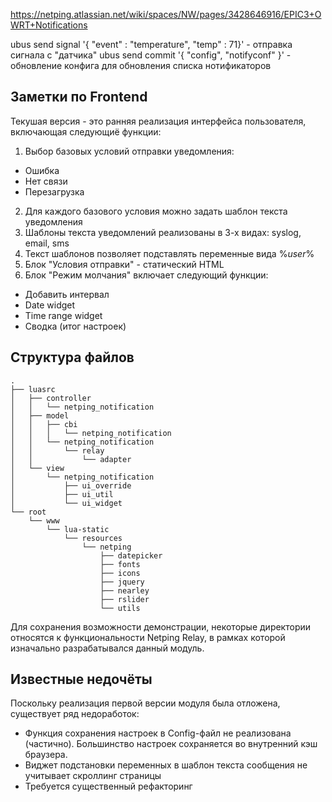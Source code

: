 https://netping.atlassian.net/wiki/spaces/NW/pages/3428646916/EPIC3+OWRT+Notifications

ubus send signal '{ "event" : "temperature", "temp" : 71}' - отправка сигнала с "датчика"
ubus send commit '{ "config", "notifyconf" }' - обновление конфига для обновления списка нотификаторов


## Заметки по Frontend

Текушая версия - это ранняя реализация интерфейса пользователя, включающая следующиё функции:
1. Выбор базовых условий отправки уведомления:
* Ошибка
* Нет связи
* Перезагрузка
2. Для каждого базового условия можно задать шаблон текста уведомления
3. Шаблоны текста уведомлений реализованы в 3-х видах: syslog, email, sms
4. Текст шаблонов позволяет подставлять переменные вида %_user_%
5. Блок "Условия отправки" - статический HTML
6. Блок "Режим молчания" включает следующий функции:
* Добавить интервал
* Date widget
* Time range widget
* Сводка (итог настроек)

## Структура файлов

```
.
├── luasrc
│   ├── controller
│   │   └── netping_notification
│   ├── model
│   │   ├── cbi
│   │   │   └── netping_notification
│   │   └── netping_notification
│   │       └── relay
│   │           └── adapter
│   └── view
│       └── netping_notification
│           ├── ui_override
│           ├── ui_util
│           └── ui_widget
└── root
    └── www
        └── lua-static
            └── resources
                └── netping
                    ├── datepicker
                    ├── fonts
                    ├── icons
                    ├── jquery
                    ├── nearley
                    ├── rslider
                    └── utils

```

Для сохранения возможности демонстрации, некоторые директории относятся к функциональности Netping Relay, в рамках которой изначально разрабатывался данный модуль.

## Известные недочёты

Поскольку реализация первой версии модуля была отложена, существует ряд недоработок:

* Функция сохранения настроек в Config-файл не реализована (частично). Большинство настроек сохраняется во внутренний кэш браузера.
* Виджет подстановки переменных в шаблон текста сообщения не учитывает скроллинг страницы
* Требуется существенный рефакторинг

